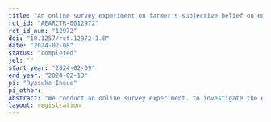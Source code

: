 ```yaml
---
title: "An online survey experiment on farmer's subjective belief on environmentally friendly farming"
rct_id: "AEARCTR-0012972"
rct_id_num: "12972"
doi: "10.1257/rct.12972-1.0"
date: "2024-02-08"
status: "completed"
jel: ""
start_year: "2024-02-09"
end_year: "2024-02-13"
pi: "Ryosuke Inoue"
pi_other:
abstract: "We conduct an online survey experiment. to investigate the effect of information provision on farmer's belief in income change when she converted to environmentally friendly farming. Our information treatment includes the income change of farmers who have already converted to environmentally friendly farming.  "
layout: registration
---
```


